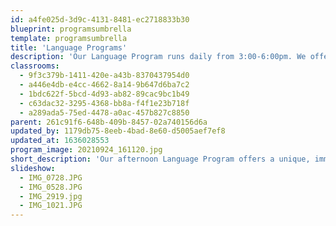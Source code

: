 ```yaml
---
id: a4fe025d-3d9c-4131-8481-ec2718833b30
blueprint: programsumbrella
template: programsumbrella
title: 'Language Programs'
description: 'Our Language Program runs daily from 3:00-6:00pm. We offer children a language immersion experience in French, Spanish, or Mandarin, as well as English in the Rainbow Room. Teachers in each of the four classrooms infuse art, music, outdoor exploration, print, and materials from other cultures into the daily experience of each child. The program includes language instruction as an organic part of a relaxed, nurturing learning environment supported with developmentally-appropriate arts, crafts, music, cooking, and outdoor play.'
classrooms:
  - 9f3c379b-1411-420e-a43b-8370437954d0
  - a446e4db-e4cc-4662-8a14-9b647d6ba7c2
  - 1bdc622f-5bcd-4d93-ab82-89cac9bc1b49
  - c63dac32-3295-4368-bb8a-f4f1e23b718f
  - a289ada5-75ed-4478-a0ac-457b827c8850
parent: 261c91f6-648b-409b-8457-02a740156d6a
updated_by: 1179db75-8eeb-4bad-8e60-d5005aef7ef8
updated_at: 1636028553
program_image: 20210924_161120.jpg
short_description: 'Our afternoon Language Program offers a unique, immersive experience for young children, whether they are fluent or just starting to explore the target language.'
slideshow:
  - IMG_0728.JPG
  - IMG_0528.JPG
  - IMG_2919.jpg
  - IMG_1021.JPG
---
```

